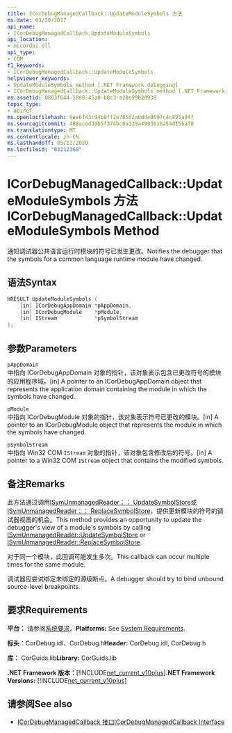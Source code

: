 ```yaml
---
title: ICorDebugManagedCallback::UpdateModuleSymbols 方法
ms.date: 03/30/2017
api_name:
- ICorDebugManagedCallback.UpdateModuleSymbols
api_location:
- mscordbi.dll
api_type:
- COM
f1_keywords:
- ICorDebugManagedCallback::UpdateModuleSymbols
helpviewer_keywords:
- UpdateModuleSymbols method [.NET Framework debugging]
- ICorDebugManagedCallback::UpdateModuleSymbols method [.NET Framework debugging]
ms.assetid: 0863f644-58e8-45a0-b0c3-a28e99b20938
topic_type:
- apiref
ms.openlocfilehash: 9ee6f43c94b8ff2e765d2a0dde0697c4c895a94f
ms.sourcegitcommit: 488aced39b5f374bc0a139a4993616a54d15baf0
ms.translationtype: MT
ms.contentlocale: zh-CN
ms.lasthandoff: 05/12/2020
ms.locfileid: "83212368"
---
```

# <a name="icordebugmanagedcallbackupdatemodulesymbols-method"></a><span data-ttu-id="4393d-102">ICorDebugManagedCallback::UpdateModuleSymbols 方法</span><span class="sxs-lookup"><span data-stu-id="4393d-102">ICorDebugManagedCallback::UpdateModuleSymbols Method</span></span>
<span data-ttu-id="4393d-103">通知调试器公共语言运行时模块的符号已发生更改。</span><span class="sxs-lookup"><span data-stu-id="4393d-103">Notifies the debugger that the symbols for a common language runtime module have changed.</span></span>  
  
## <a name="syntax"></a><span data-ttu-id="4393d-104">语法</span><span class="sxs-lookup"><span data-stu-id="4393d-104">Syntax</span></span>  
  
```cpp  
HRESULT UpdateModuleSymbols (  
    [in] ICorDebugAppDomain *pAppDomain,  
    [in] ICorDebugModule    *pModule,  
    [in] IStream            *pSymbolStream  
);  
```  
  
## <a name="parameters"></a><span data-ttu-id="4393d-105">参数</span><span class="sxs-lookup"><span data-stu-id="4393d-105">Parameters</span></span>  
 `pAppDomain`  
 <span data-ttu-id="4393d-106">中指向 ICorDebugAppDomain 对象的指针，该对象表示包含已更改符号的模块的应用程序域。</span><span class="sxs-lookup"><span data-stu-id="4393d-106">[in] A pointer to an ICorDebugAppDomain object that represents the application domain containing the module in which the symbols have changed.</span></span>  
  
 `pModule`  
 <span data-ttu-id="4393d-107">中指向 ICorDebugModule 对象的指针，该对象表示符号已更改的模块。</span><span class="sxs-lookup"><span data-stu-id="4393d-107">[in] A pointer to an ICorDebugModule object that represents the module in which the symbols have changed.</span></span>  
  
 `pSymbolStream`  
 <span data-ttu-id="4393d-108">中指向 Win32 COM `IStream` 对象的指针，该对象包含修改后的符号。</span><span class="sxs-lookup"><span data-stu-id="4393d-108">[in] A pointer to a Win32 COM `IStream` object that contains the modified symbols.</span></span>  
  
## <a name="remarks"></a><span data-ttu-id="4393d-109">备注</span><span class="sxs-lookup"><span data-stu-id="4393d-109">Remarks</span></span>  
 <span data-ttu-id="4393d-110">此方法通过调用[ISymUnmanagedReader：： UpdateSymbolStore](../../../../docs/framework/unmanaged-api/diagnostics/isymunmanagedreader-updatesymbolstore-method.md)或[ISymUnmanagedReader：： ReplaceSymbolStore](../diagnostics/isymunmanagedreader-replacesymbolstore-method.md)，提供更新模块的符号的调试器视图的机会。</span><span class="sxs-lookup"><span data-stu-id="4393d-110">This method provides an opportunity to update the debugger's view of a module's symbols by calling [ISymUnmanagedReader::UpdateSymbolStore](../../../../docs/framework/unmanaged-api/diagnostics/isymunmanagedreader-updatesymbolstore-method.md) or [ISymUnmanagedReader::ReplaceSymbolStore](../diagnostics/isymunmanagedreader-replacesymbolstore-method.md).</span></span>  
  
 <span data-ttu-id="4393d-111">对于同一个模块，此回调可能发生多次。</span><span class="sxs-lookup"><span data-stu-id="4393d-111">This callback can occur multiple times for the same module.</span></span>  
  
 <span data-ttu-id="4393d-112">调试器应尝试绑定未绑定的源级断点。</span><span class="sxs-lookup"><span data-stu-id="4393d-112">A debugger should try to bind unbound source-level breakpoints.</span></span>  
  
## <a name="requirements"></a><span data-ttu-id="4393d-113">要求</span><span class="sxs-lookup"><span data-stu-id="4393d-113">Requirements</span></span>  
 <span data-ttu-id="4393d-114">**平台：** 请参阅[系统要求](../../get-started/system-requirements.md)。</span><span class="sxs-lookup"><span data-stu-id="4393d-114">**Platforms:** See [System Requirements](../../get-started/system-requirements.md).</span></span>  
  
 <span data-ttu-id="4393d-115">**标头**：CorDebug.idl、CorDebug.h</span><span class="sxs-lookup"><span data-stu-id="4393d-115">**Header:** CorDebug.idl, CorDebug.h</span></span>  
  
 <span data-ttu-id="4393d-116">**库：** CorGuids.lib</span><span class="sxs-lookup"><span data-stu-id="4393d-116">**Library:** CorGuids.lib</span></span>  
  
 <span data-ttu-id="4393d-117">**.NET Framework 版本：**[!INCLUDE[net_current_v10plus](../../../../includes/net-current-v10plus-md.md)]</span><span class="sxs-lookup"><span data-stu-id="4393d-117">**.NET Framework Versions:** [!INCLUDE[net_current_v10plus](../../../../includes/net-current-v10plus-md.md)]</span></span>  
  
## <a name="see-also"></a><span data-ttu-id="4393d-118">请参阅</span><span class="sxs-lookup"><span data-stu-id="4393d-118">See also</span></span>

- [<span data-ttu-id="4393d-119">ICorDebugManagedCallback 接口</span><span class="sxs-lookup"><span data-stu-id="4393d-119">ICorDebugManagedCallback Interface</span></span>](icordebugmanagedcallback-interface.md)
